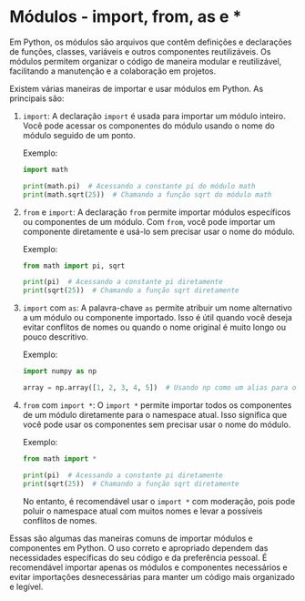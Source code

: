 # Módulos - import, from, as e *

Em Python, os módulos são arquivos que contêm definições e declarações de funções, classes, variáveis e outros componentes reutilizáveis. Os módulos permitem organizar o código de maneira modular e reutilizável, facilitando a manutenção e a colaboração em projetos.

Existem várias maneiras de importar e usar módulos em Python. As principais são:

1. `import`: A declaração `import` é usada para importar um módulo inteiro. Você pode acessar os componentes do módulo usando o nome do módulo seguido de um ponto.

   Exemplo:
   ```python
   import math

   print(math.pi)  # Acessando a constante pi do módulo math
   print(math.sqrt(25))  # Chamando a função sqrt do módulo math
   ```

2. `from` e `import`: A declaração `from` permite importar módulos específicos ou componentes de um módulo. Com `from`, você pode importar um componente diretamente e usá-lo sem precisar usar o nome do módulo.

   Exemplo:
   ```python
   from math import pi, sqrt

   print(pi)  # Acessando a constante pi diretamente
   print(sqrt(25))  # Chamando a função sqrt diretamente
   ```

3. `import` com `as`: A palavra-chave `as` permite atribuir um nome alternativo a um módulo ou componente importado. Isso é útil quando você deseja evitar conflitos de nomes ou quando o nome original é muito longo ou pouco descritivo.

   Exemplo:
   ```python
   import numpy as np

   array = np.array([1, 2, 3, 4, 5])  # Usando np como um alias para o módulo numpy
   ```

4. `from` com `import *`: O `import *` permite importar todos os componentes de um módulo diretamente para o namespace atual. Isso significa que você pode usar os componentes sem precisar usar o nome do módulo.

   Exemplo:
   ```python
   from math import *

   print(pi)  # Acessando a constante pi diretamente
   print(sqrt(25))  # Chamando a função sqrt diretamente
   ```

   No entanto, é recomendável usar o `import *` com moderação, pois pode poluir o namespace atual com muitos nomes e levar a possíveis conflitos de nomes.

Essas são algumas das maneiras comuns de importar módulos e componentes em Python. O uso correto e apropriado dependem das necessidades específicas do seu código e da preferência pessoal. É recomendável importar apenas os módulos e componentes necessários e evitar importações desnecessárias para manter um código mais organizado e legível.